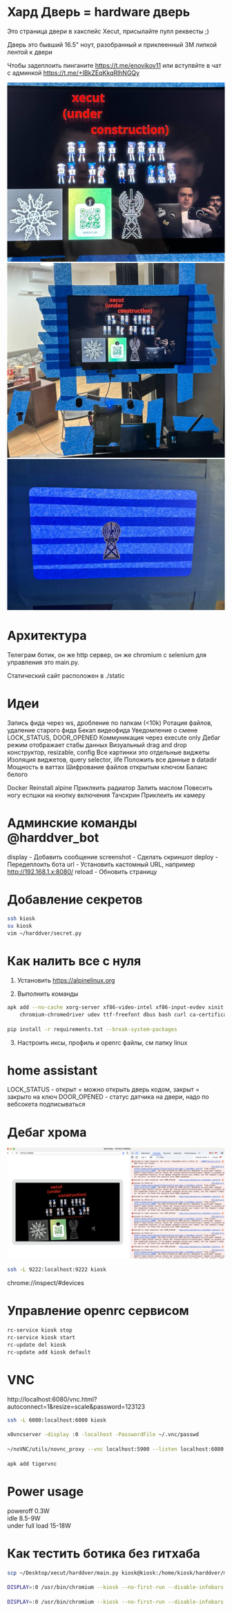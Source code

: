 # Хард Дверь = hardware дверь

Это страница двери в хакспейс Xecut, присылайте пулл реквесты ;)  

Дверь это бывший 16.5" ноут, разобранный и приклеенный 3M липкой лентой к двери  

Чтобы задеплоить пинганите https://t.me/enovikov11 или вступвйте в чат с админкой https://t.me/+IBkZEqKkqRlhNGQy  

<img src="./docs/detailed.jpg"></img><br/>
<img src="./docs/pano.jpg"></img><br/>
<img src="./docs/back.jpg"></img><br/>

# Архитектура

Телеграм ботик, он же http сервер, он же chromium с selenium для управления это main.py.  

Статический сайт расположен в ./static  

# Идеи

Запись фида через ws, дробление по папкам (<10k)
Ротация файлов, удаление старого фида
Бекап видеофида
Уведомление о смене LOCK_STATUS, DOOR_OPENED
Коммуникация через execute only
Дебаг режим отображает стабы данных
Визуальный drag and drop конструктор, resizable, config
Все картинки это отдельные виджеты
Изоляция виджетов, query selector, iife
Положить все данные в datadir
Мощность в ваттах
Шифрование файлов открытым ключом
Баланс белого

Docker
Reinstall alpine
Приклеить радиатор
Залить маслом
Повесить ногу еспшки на кнопку включения
Тачскрин
Приклеить ик камеру

# Админские команды @harddver_bot

display - Добавить сообщение
screenshot - Сделать скриншот
deploy - Передеплоить бота
url - Установить кастомный URL, например http://192.168.1.x:8080/
reload - Обновить страницу

# Добавление секретов

```bash
ssh kiosk
su kiosk
vim ~/harddver/secret.py
```

# Как налить все с нуля

1. Установить https://alpinelinux.org  

2. Выполнить команды  

```bash
apk add --no-cache xorg-server xf86-video-intel xf86-input-evdev xinit chromium openbox chromium \
    chromium-chromedriver udev ttf-freefont dbus bash curl ca-certificates xdg-utils

pip install -r requirements.txt --break-system-packages
```

3. Настроить иксы, профиль и openrc файлы, см папку linux

# home assistant

LOCK_STATUS - открыт = можно открыть дверь кодом, закрыт = закрыто на ключ
DOOR_OPENED - статус датчика на двери, надо по вебсокета подписываться

# Дебаг хрома

<img src="./docs/debug.png"></img>

```bash
ssh -L 9222:localhost:9222 kiosk
```

chrome://inspect/#devices

# Управление openrc сервисом

```bash
rc-service kiosk stop
rc-service kiosk start
rc-update del kiosk
rc-update add kiosk default
```

# VNC

http://localhost:6080/vnc.html?autoconnect=1&resize=scale&password=123123

```bash
ssh -L 6080:localhost:6080 kiosk

x0vncserver -display :0 -localhost -PasswordFile ~/.vnc/passwd

~/noVNC/utils/novnc_proxy --vnc localhost:5900 --listen localhost:6080

apk add tigervnc
```

# Power usage

poweroff 0.3W  
idle 8.5-9W  
under full load 15-18W  

# Как тестить ботика без гитхаба

```bash
scp ~/Desktop/xecut/harddver/main.py kiosk@kiosk:/home/kiosk/harddver/main.py

DISPLAY=:0 /usr/bin/chromium --kiosk --no-first-run --disable-infobars --noerrdialogs --use-fake-ui-for-media-stream  http://192.168.1.58:8000/

DISPLAY=:0 /usr/bin/chromium --kiosk --no-first-run --disable-infobars --noerrdialogs --use-fake-ui-for-media-stream file:///root/kiosk-website/index.html
```
